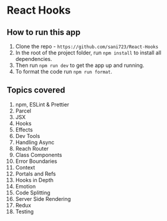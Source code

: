# React Hooks

## How to run this app

1. Clone the repo - `https://github.com/sani723/React-Hooks`
2. In the root of the project folder, run `npm install` to install all dependencies.
3. Then run `npm run dev` to get the app up and running.
4. To format the code run `npm run format`.

## Topics covered

1. npm, ESLint & Prettier
2. Parcel
3. JSX
4. Hooks
5. Effects
6. Dev Tools
7. Handling Async
8. Reach Router
9. Class Components
10. Error Boundaries
11. Context
12. Portals and Refs
13. Hooks in Depth
14. Emotion
15. Code Splitting
16. Server Side Rendering
17. Redux
18. Testing

